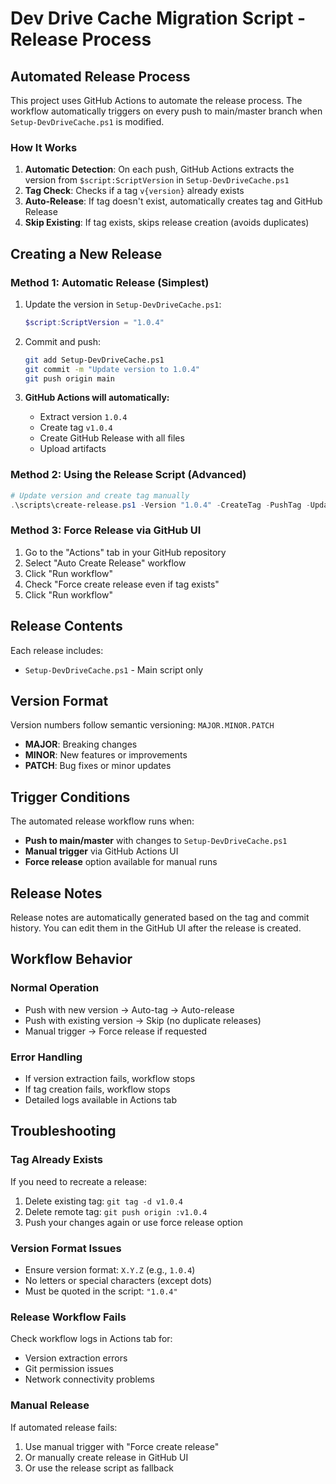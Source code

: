 # Dev Drive Cache Migration Script - Release Process

## Automated Release Process

This project uses GitHub Actions to automate the release process. The workflow automatically triggers on every push to main/master branch when `Setup-DevDriveCache.ps1` is modified.

### How It Works

1. **Automatic Detection**: On each push, GitHub Actions extracts the version from `$script:ScriptVersion` in `Setup-DevDriveCache.ps1`
2. **Tag Check**: Checks if a tag `v{version}` already exists
3. **Auto-Release**: If tag doesn't exist, automatically creates tag and GitHub Release
4. **Skip Existing**: If tag exists, skips release creation (avoids duplicates)

## Creating a New Release

### Method 1: Automatic Release (Simplest)

1. Update the version in `Setup-DevDriveCache.ps1`:
   ```powershell
   $script:ScriptVersion = "1.0.4"
   ```

2. Commit and push:
   ```bash
   git add Setup-DevDriveCache.ps1
   git commit -m "Update version to 1.0.4"
   git push origin main
   ```

3. **GitHub Actions will automatically:**
   - Extract version `1.0.4`
   - Create tag `v1.0.4`
   - Create GitHub Release with all files
   - Upload artifacts

### Method 2: Using the Release Script (Advanced)

```powershell
# Update version and create tag manually
.\scripts\create-release.ps1 -Version "1.0.4" -CreateTag -PushTag -UpdateScriptVersion
```

### Method 3: Force Release via GitHub UI

1. Go to the "Actions" tab in your GitHub repository
2. Select "Auto Create Release" workflow
3. Click "Run workflow"
4. Check "Force create release even if tag exists"
5. Click "Run workflow"

## Release Contents

Each release includes:
- `Setup-DevDriveCache.ps1` - Main script only

## Version Format

Version numbers follow semantic versioning: `MAJOR.MINOR.PATCH`

- **MAJOR**: Breaking changes
- **MINOR**: New features or improvements
- **PATCH**: Bug fixes or minor updates

## Trigger Conditions

The automated release workflow runs when:
- **Push to main/master** with changes to `Setup-DevDriveCache.ps1`
- **Manual trigger** via GitHub Actions UI
- **Force release** option available for manual runs

## Release Notes

Release notes are automatically generated based on the tag and commit history. You can edit them in the GitHub UI after the release is created.

## Workflow Behavior

### Normal Operation
- Push with new version → Auto-tag → Auto-release
- Push with existing version → Skip (no duplicate releases)
- Manual trigger → Force release if requested

### Error Handling
- If version extraction fails, workflow stops
- If tag creation fails, workflow stops
- Detailed logs available in Actions tab

## Troubleshooting

### Tag Already Exists
If you need to recreate a release:
1. Delete existing tag: `git tag -d v1.0.4`
2. Delete remote tag: `git push origin :v1.0.4`
3. Push your changes again or use force release option

### Version Format Issues
- Ensure version format: `X.Y.Z` (e.g., `1.0.4`)
- No letters or special characters (except dots)
- Must be quoted in the script: `"1.0.4"`

### Release Workflow Fails
Check workflow logs in Actions tab for:
- Version extraction errors
- Git permission issues
- Network connectivity problems

### Manual Release
If automated release fails:
1. Use manual trigger with "Force create release"
2. Or manually create release in GitHub UI
3. Or use the release script as fallback